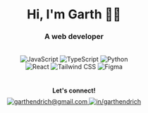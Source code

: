 <h1 align="center">Hi, I'm Garth 🍃✨</h1>

<h3 align="center">A web developer</h3>

<br />

<div align="center">
    <picture>
        <img alt="JavaScript" src="https://img.shields.io/badge/JavaScript-323330?style=for-the-badge&logo=javascript&logoColor=F7DF1E" />
    </picture>
    <picture>
        <img alt="TypeScript" src="https://img.shields.io/badge/TypeScript-007ACC?style=for-the-badge&logo=typescript&logoColor=white" />
    </picture>
    <picture>
        <img alt="Python" src="https://img.shields.io/badge/Python-FFD43B?style=for-the-badge&logo=python&logoColor=blue" />
    </picture>
</div>

<div align="center">
    <picture>
        <img alt="React" src="https://img.shields.io/badge/React-20232A?style=for-the-badge&logo=react&logoColor=61DAFB" />
    </picture>
    <picture>
        <img alt="Tailwind CSS" src="https://img.shields.io/badge/Tailwind_CSS-38B2AC?style=for-the-badge&logo=tailwind-css&logoColor=white" />
    </picture>
    <picture>
        <img alt="Figma" src="https://img.shields.io/badge/Figma-F24E1E?style=for-the-badge&logo=figma&logoColor=white" />
    </picture>
</div>

<br />

<div align="center">
    <h4 style="margin-bottom: 8px">Let's connect!</h4>
    <a href="mailto:garthendrich@gmail.com">
        <img alt="garthendrich@gmail.com" src="https://img.shields.io/badge/garthendrich@gmail.com-D14836?style=flat&logo=gmail&logoColor=white" />
    </a>
    <a href="https://www.linkedin.com/in/garthendrich/">
        <img alt="in/garthendrich" src="https://img.shields.io/badge/in%2Fgarthendrich-0077B5?style=flat&logo=linkedin&logoColor=white" />
    </a>
</div>
